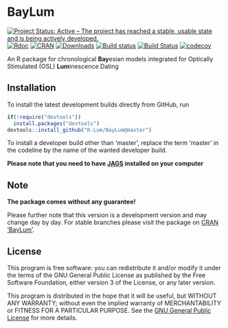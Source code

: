 




<!-- README.md was auto-generated by README.Rmd. Please DO NOT edit by hand!-->

# BayLum

[![Project Status: Active – The project has reached a stable, usable
state and is being actively
developed.](http://www.repostatus.org/badges/latest/active.svg)](http://www.repostatus.org/#active)
[![Rdoc](http://www.rdocumentation.org/badges/version/BayLum)](http://www.rdocumentation.org/packages/BayLum)
[![CRAN](http://www.r-pkg.org/badges/version/BayLum)](https://CRAN.R-project.org/package=BayLum)
[![Downloads](http://cranlogs.r-pkg.org/badges/grand-total/BayLum)](http://www.r-pkg.org/pkg/BayLum)
[![Build
status](https://ci.appveyor.com/api/projects/status/vfpauhn2s6chkgrp/branch/master?svg=true)](https://ci.appveyor.com/project/RLumSK/baylum/branch/master)
[![Build
Status](https://travis-ci.org/R-Lum/BayLum.svg?branch=master)](https://travis-ci.org/R-Lum/BayLum)
[![codecov](https://codecov.io/gh/R-Lum/BayLum/branch/master/graph/badge.svg)](https://codecov.io/gh/R-Lum/BayLum)

An R package for chronological **Bay**esian models integrated for
Optically Stimulated (OSL) **Lum**inescence Dating

## Installation

To install the latest development builds directly from GitHub, run

``` r
if(!require("devtools"))
  install.packages("devtools")
devtools::install_github("R-Lum/BayLum@master")
```

To install a developer build other than ‘master’, replace the term
‘master’ in the codeline by the name of the wanted developer build.

**Please note that you need to have
[JAGS](http://mcmc-jags.sourceforge.net) installed on your computer**

## Note

**The package comes without any guarantee\!**

Please further note that this version is a development version and may
change day by day. For stable branches please visit the package on [CRAN
‘BayLum’](https://CRAN.R-project.org/package=BayLum).

## License

This program is free software: you can redistribute it and/or modify it
under the terms of the GNU General Public License as published by the
Free Software Foundation, either version 3 of the License, or any later
version.

This program is distributed in the hope that it will be useful, but
WITHOUT ANY WARRANTY; without even the implied warranty of
MERCHANTABILITY or FITNESS FOR A PARTICULAR PURPOSE. See the [GNU
General Public
License](https://github.com/R-Lum/BayLum/blob/master/LICENSE) for more
details.
